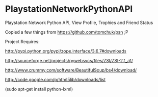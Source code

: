 PlaystationNetworkPythonAPI
===========================

Playstation Network Python API, View Profile, Trophies and Friend Status

Copied a few things from https://github.com/tomchuk/psn ;P

Project Requires:

http://pypi.python.org/pypi/zope.interface/3.6.7#downloads

http://sourceforge.net/projects/pywebsvcs/files/ZSI/ZSI-2.1_a1/

http://www.crummy.com/software/BeautifulSoup/bs4/download/

http://code.google.com/p/html5lib/downloads/list

(sudo apt-get install python-lxml)
